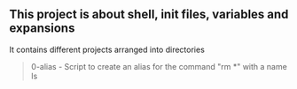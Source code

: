 ## This project is about shell, init files, variables and expansions

It contains different projects arranged into directories

> 0-alias - Script to create an alias for the command "rm *" with a name ls
>
